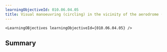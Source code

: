 ```yaml
---
learningObjectiveId: 010.06.04.05
title: Visual manoeuvring (circling) in the vicinity of the aerodrome (AD)
---
```


```tsx eval
<LearningOBjectives learningObjectiveId={010.06.04.05} />
```

## Summary
